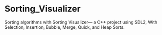 # Sorting_Visualizer
Sorting algorithms with Sorting Visualizer— a C++ project using SDL2, With Selection, Insertion, Bubble, Merge, Quick, and Heap Sorts.
